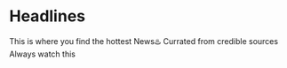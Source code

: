 # Headlines

This is where you find the hottest News♨️
Currated from credible sources
Always watch this
